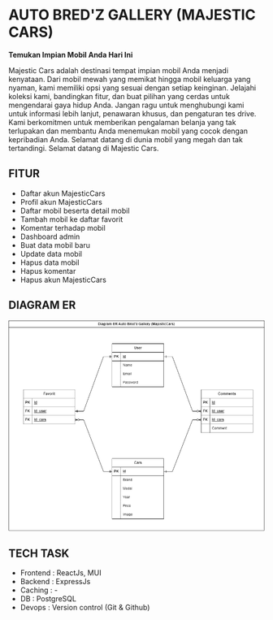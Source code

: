 # AUTO BRED'Z GALLERY (MAJESTIC CARS)

**Temukan Impian Mobil Anda Hari Ini**

Majestic Cars adalah destinasi tempat impian mobil Anda menjadi kenyataan. Dari mobil mewah yang memikat hingga mobil keluarga yang nyaman, kami memiliki opsi yang sesuai dengan setiap keinginan. Jelajahi koleksi kami, bandingkan fitur, dan buat pilihan yang cerdas untuk mengendarai gaya hidup Anda.
Jangan ragu untuk menghubungi kami untuk informasi lebih lanjut, penawaran khusus, dan pengaturan tes drive. Kami berkomitmen untuk memberikan pengalaman belanja yang tak terlupakan dan membantu Anda menemukan mobil yang cocok dengan kepribadian Anda.
Selamat datang di dunia mobil yang megah dan tak tertandingi. Selamat datang di Majestic Cars.

## FITUR
- Daftar akun MajesticCars
- Profil akun MajesticCars
- Daftar mobil beserta detail mobil
- Tambah mobil ke daftar favorit
- Komentar terhadap mobil
- Dashboard admin
- Buat data mobil baru
- Update data mobil
- Hapus data mobil
- Hapus komentar
- Hapus akun MajesticCars

## DIAGRAM ER
![Diagram ER](/ERD-AUTO-BREDZ-GALLERY%202.drawio.png)

## TECH TASK 
- Frontend : ReactJs, MUI
- Backend : ExpressJs
- Caching : -
- DB : PostgreSQL
- Devops : Version control (Git & Github)


